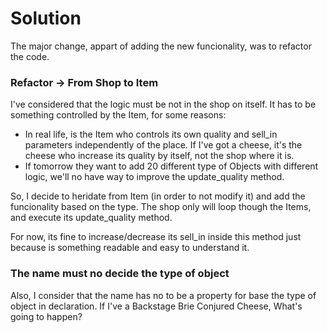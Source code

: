 # Solution

The major change, appart of adding the new funcionality, was to refactor the code.

### Refactor -> From Shop to Item

I've considered that the logic must be not in the shop on itself. 
It has to be something controlled by the Item, for some reasons:

- In real life, is the Item who controls its own quality and sell_in parameters independently of the place. If I've got a cheese, it's the cheese who increase its quality by itself, not the shop where it is.
- If tomorrow they want to add 20 different type of Objects with different logic, we'll no have way to improve the update_quality method.

So, I decide to heridate from Item (in order to not modify it) and add the funcionality based on the type.
The shop only will loop though the Items, and execute its update_quality method.

For now, its fine to increase/decrease its sell_in inside this method just because is something readable and easy to understand it.

### The name must no decide the type of object
Also, I consider that the name has no to be a property for base the type of object in declaration. If I've a Backstage Brie Conjured Cheese, What's going to happen?

